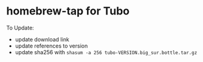# homebrew-tap for Tubo

To Update:

- update download link
- update references to version
- update sha256 with `shasum -a 256 tubo-VERSION.big_sur.bottle.tar.gz`
